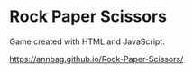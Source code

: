 # Rock Paper Scissors

Game created with HTML and JavaScript.

https://annbag.github.io/Rock-Paper-Scissors/
